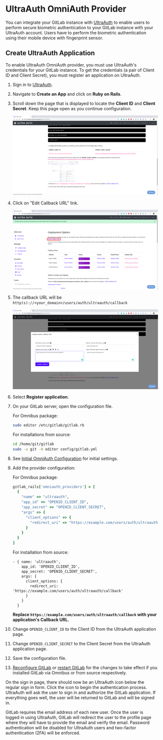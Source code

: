 # UltraAuth OmniAuth Provider

You can integrate your GitLab instance with [UltraAuth](https://ultraauth.com) to enable users to perform secure biometric authentication to your GitLab instance with your UltraAuth account. Users have to perform the biometric authentication using their mobile device with fingerprint sensor.

## Create UltraAuth Application

To enable UltraAuth OmniAuth provider, you must use UltraAuth's credentials for your GitLab instance.
To get the credentials (a pair of Client ID and Client Secret), you must register an application on UltraAuth.

1. Sign in to [UltraAuth](https://ultraauth.com).
1. Navigate to **Create an App** and click on **Ruby on Rails**.
1. Scroll down the page that is displayed to locate the **Client ID** and **Client Secret**.
   Keep this page open as you continue configuration.

   ![UltraAuth Credentials: OPENID_CLIENT_ID and OPENID_CLIENT_SECRET](img/ultra_auth_credentials.png)

1. Click on "Edit Callback URL" link.

   ![Edit UltraAuth Callback URL](img/ultra_auth_edit_callback_url_highlighted.png)

1. The callback URL will be `http(s)://<your_domain>/users/auth/ultraauth/callback`

   ![UltraAuth Callback URL](img/ultra_auth_edit_callback_url.png)

1. Select **Register application**.
1. On your GitLab server, open the configuration file.

   For Omnibus package:

   ```sh
   sudo editor /etc/gitlab/gitlab.rb
   ```

   For installations from source:

   ```sh
   cd /home/git/gitlab
   sudo -u git -H editor config/gitlab.yml
   ```

1. See [Initial OmniAuth Configuration](omniauth.md#initial-omniauth-configuration) for initial settings.
1. Add the provider configuration:

   For Omnibus package:

   ```ruby
   gitlab_rails['omniauth_providers'] = [
     {
       "name" => "ultraauth",
       "app_id" => "OPENID_CLIENT_ID",
       "app_secret" => "OPENID_CLIENT_SECRET",
       "args" => {
         "client_options" => {
           "redirect_uri" => "https://example.com/users/auth/ultraauth/callback"
         }
       }
     }
   ]
   ```

   For installation from source:

   ```
   - { name: 'ultraauth',
       app_id: 'OPENID_CLIENT_ID',
       app_secret: 'OPENID_CLIENT_SECRET',
       args: {
         client_options: {
           redirect_uri: 'https://example.com/users/auth/ultraauth/callback'
         }
       }
     }
   ```

   __Replace `https://example.com/users/auth/ultraauth/callback` with your application's Callback URL.__

1. Change `OPENID_CLIENT_ID` to the Client ID from the UltraAuth application page.
1. Change `OPENID_CLIENT_SECRET` to the Client Secret from the UltraAuth application page.
1. Save the configuration file.
1. [Reconfigure GitLab](../administration/restart_gitlab.md#omnibus-gitlab-reconfigure) or [restart GitLab](../administration/restart_gitlab.md#installations-from-source) for the changes to take effect if you
   installed GitLab via Omnibus or from source respectively.

On the sign in page, there should now be an UltraAuth icon below the regular sign in form.
Click the icon to begin the authentication process. UltraAuth will ask the user to sign in and authorize the GitLab application.
If everything goes well, the user will be returned to GitLab and will be signed in.

GitLab requires the email address of each new user. Once the user is logged in using UltraAuth, GitLab will redirect the user to the profile page where they will have to provide the email and verify the email. Password authentication will be disabled for UltraAuth users and two-factor authentication (2FA) will be enforced.

